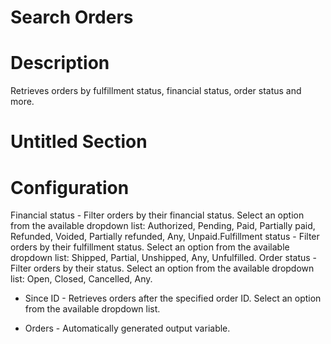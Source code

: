 ﻿# Search Orders

# Description

Retrieves orders by fulfillment status, financial status, order status and more.

# Untitled Section

# Configuration

Financial status - Filter orders by their financial status. Select an option
            from the available dropdown list: Authorized, Pending, Paid, Partially paid, Refunded,
            Voided, Partially refunded, Any, Unpaid.Fulfillment status - Filter orders by their fulfillment status. Select an
            option from the available dropdown list: Shipped, Partial, Unshipped, Any, Unfulfilled. Order status - Filter orders by their status. Select an option from the
            available dropdown list: Open, Closed, Cancelled, Any.







* Since ID - Retrieves orders after the specified order ID. Select an option from the available dropdown list.



* Orders - Automatically generated output variable.
